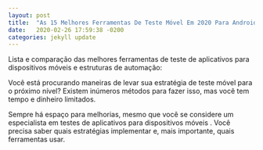 ```yaml
---
layout: post
title:  "As 15 Melhores Ferramentas De Teste Móvel Em 2020 Para Android E iOS"
date:   2020-02-26 17:59:38 -0200
categories: jekyll update
---
```



Lista e comparação das melhores ferramentas de teste de aplicativos para dispositivos móveis e estruturas de automação:

Você está procurando maneiras de levar sua estratégia de teste móvel para o próximo nível? Existem inúmeros métodos para fazer isso, mas você tem tempo e dinheiro limitados.

Sempre há espaço para melhorias, mesmo que você se considere um especialista em testes de aplicativos para dispositivos móveis . Você precisa saber quais estratégias implementar e, mais importante, quais ferramentas usar.

